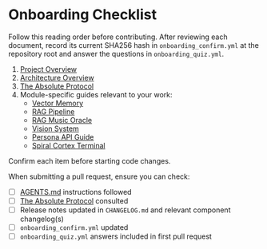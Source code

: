 # Onboarding Checklist

Follow this reading order before contributing. After reviewing each document, record its current SHA256 hash in `onboarding_confirm.yml` at the repository root and answer the questions in `onboarding_quiz.yml`.

1. [Project Overview](../project_overview.md)
2. [Architecture Overview](../architecture_overview.md)
3. [The Absolute Protocol](../The_Absolute_Protocol.md)
4. Module-specific guides relevant to your work:
   - [Vector Memory](../vector_memory.md)
   - [RAG Pipeline](../rag_pipeline.md)
   - [RAG Music Oracle](../rag_music_oracle.md)
   - [Vision System](../vision_system.md)
   - [Persona API Guide](../persona_api_guide.md)
   - [Spiral Cortex Terminal](../spiral_cortex_terminal.md)

Confirm each item before starting code changes.

When submitting a pull request, ensure you can check:

- [ ] [AGENTS.md](../AGENTS.md) instructions followed
- [ ] [The Absolute Protocol](../The_Absolute_Protocol.md) consulted
- [ ] Release notes updated in `CHANGELOG.md` and relevant component changelog(s)
- [ ] `onboarding_confirm.yml` updated
- [ ] `onboarding_quiz.yml` answers included in first pull request
